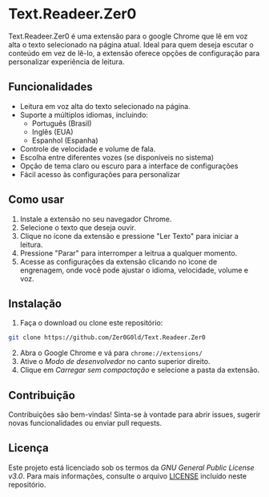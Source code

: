 # Text.Readeer.Zer0
Text.Readeer.Zer0 é uma extensão para o google Chrome que lê em  voz alta o texto selecionado na página atual. Ideal para quem deseja escutar o conteúdo em vez de lê-lo, a extensão oferece opções de configuração para personalizar experiência de leitura.

## Funcionalidades
- Leitura em voz alta do texto selecionado na página.
- Suporte a múltiplos idiomas, incluindo:
    - Português (Brasil)
    - Inglês (EUA)
    - Espanhol (Espanha)
- Controle de velocidade e volume de fala.
- Escolha entre diferentes vozes (se disponíveis no sistema)
- Opção de tema claro ou escuro para a interface de configurações
- Fácil acesso às configurações para personalizar

## Como usar
1. Instale a extensão no seu navegador Chrome.
2. Selecione o texto que deseja ouvir.
3. Clique no ícone da extensão e pressione "Ler Texto" para iniciar a leitura.
4. Pressione "Parar" para interromper a leitrua a qualquer momento.
5. Acesse as configurações da extensão clicando no ìcone de engrenagem, onde você pode ajustar o idioma, velocidade, volume e voz.

## Instalação
1. Faça o download ou clone este repositório:
```bash
git clone https://github.com/Zer0G0ld/Text.Readeer.Zer0
```
2. Abra o Google Chrome e vá para `chrome://extensions/`
3. Ative o *Modo de desenvolvedor* no canto superior direito.
4. Clique em *Carregar sem compactação* e selecione a pasta da extensão.

## Contribuição
Contribuições são bem-vindas! Sinta-se à vontade para abrir issues, sugerir novas funcionalidades ou enviar pull requests.

## Licença
Este projeto está licenciado sob os termos da *GNU General Public License v3.0*.
Para mais informações, consulte o arquivo [LICENSE](https://github.com/Zer0G0ld/Text.Readeer.Zer0/blob/main/LICENSE) incluído neste repositório.
